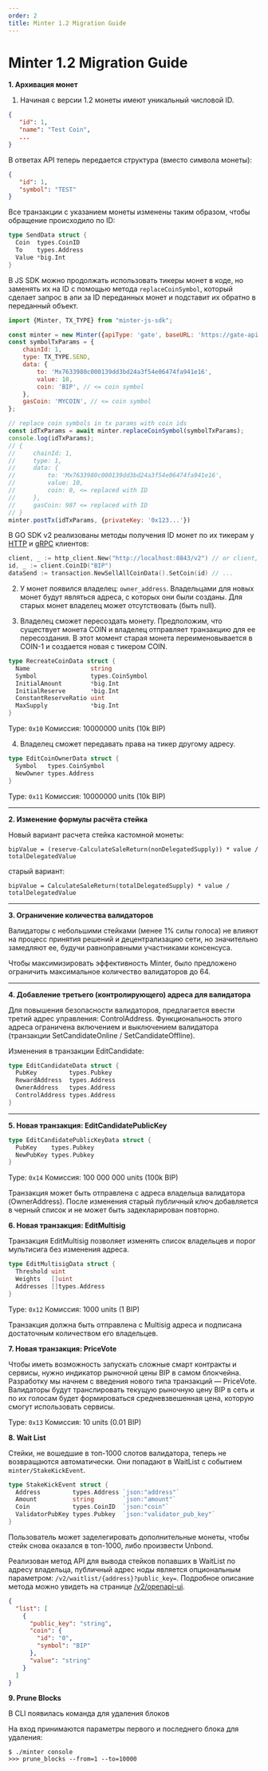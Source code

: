 ```yaml
---
order: 2
title: Minter 1.2 Migration Guide
---
```


# Minter 1.2 Migration Guide

**1. Архивация монет**

1. Начиная с версии 1.2 монеты имеют уникальный числовой ID.

```json
{
   "id": 1,
   "name": "Test Coin",
   ...
}
```

В ответах API теперь передается структура (вместо символа монеты):
```json
{
   "id": 1,
   "symbol": "TEST"
}
```

Все транзакции с указанием монеты изменены таким образом, чтобы обращение происходило по ID:
```go
type SendData struct {  
  Coin  types.CoinID  
  To    types.Address  
  Value *big.Int  
}
```

В JS SDK можно продолжать использовать тикеры монет в коде, но заменять их на ID с помощью метода `replaceCoinSymbol`, который сделает запрос в апи за ID переданных монет и подставит их обратно в переданный объект.
```js
import {Minter, TX_TYPE} from "minter-js-sdk";

const minter = new Minter({apiType: 'gate', baseURL: 'https://gate-api.testnet.minter.network/api/v2/'});
const symbolTxParams = {
    chainId: 1,
    type: TX_TYPE.SEND,
    data: {
        to: 'Mx7633980c000139dd3bd24a3f54e06474fa941e16',
        value: 10,
        coin: 'BIP', // <= coin symbol
    },
    gasCoin: 'MYCOIN', // <= coin symbol
};

// replace coin symbols in tx params with coin ids
const idTxParams = await minter.replaceCoinSymbol(symbolTxParams);
console.log(idTxParams);
// {
//     chainId: 1,
//     type: 1,
//     data: {
//         to: 'Mx7633980c000139dd3bd24a3f54e06474fa941e16',
//         value: 10,
//         coin: 0, <= replaced with ID
//     },
//     gasCoin: 987 <= replaced with ID
// }
minter.postTx(idTxParams, {privateKey: '0x123...'})
```

В GO SDK v2 реализованы методы получения ID монет по их тикерам у [HTTP](https://pkg.go.dev/github.com/MinterTeam/minter-go-sdk/v2/api/http_client#Client.CoinID) и [gRPC](https://pkg.go.dev/github.com/MinterTeam/minter-go-sdk/v2/api/grpc_client#Client.CoinID) клиентов:
```go
client, _ := http_client.New("http://localhost:8843/v2") // or client, _ := grpc_client.New("localhost:8842")
id, _ := client.CoinID("BIP")
dataSend := transaction.NewSellAllCoinData().SetCoin(id) // ...
```

2.  У монет появился владелец: `owner_address`. Владельцами для новых монет будут являться адреса, с которых они были созданы. Для старых монет владелец может отсутствовать (быть null).

3.  Владелец сможет пересоздать монету. Предположим, что существует монета COIN и владелец отправляет транзакцию для ее пересоздания. В этот момент старая монета переименовывается в COIN-1 и создается новая с тикером COIN.

```go
type RecreateCoinData struct {
  Name                 string
  Symbol               types.CoinSymbol
  InitialAmount        *big.Int
  InitialReserve       *big.Int
  ConstantReserveRatio uint
  MaxSupply            *big.Int
}
```

Type: `0x10`
Комиссия: 10000000 units (10k BIP)

4.  Владелец сможет передавать права на тикер другому адресу.

```go
type EditCoinOwnerData struct {
  Symbol   types.CoinSymbol
  NewOwner types.Address
}
```

Type: `0x11`
Комиссия: 10000000 units (10k BIP)

----------

**2. Изменение формулы расчёта стейка**

Новый вариант расчета стейка кастомной монеты:

`bipValue = (reserve-CalculateSaleReturn(nonDelegatedSupply)) * value / totalDelegatedValue`

старый вариант:

`bipValue = CalculateSaleReturn(totalDelegatedSupply) * value / totalDelegatedValue`

----------

**3. Ограничение количества валидаторов**

Валидаторы с небольшими стейками (менее 1% силы голоса) не влияют на процесс принятия решений и децентрализацию сети, но значительно замедляют ее, будучи равноправными участниками консенсуса.

Чтобы максимизировать эффективность Minter, было предложено ограничить максимальное количество валидаторов до 64.

----------

**4. Добавление третьего (контролирующего) адреса для валидатора**

Для повышения безопасности валидаторов, предлагается ввести третий адрес управления: ControlAddress. Функциональность этого адреса ограничена включением и выключением валидатора  
(транзакции SetCandidateOnline / SetCandidateOffline).

Изменения в транзакции EditCandidate:
```go
type EditCandidateData struct {  
  PubKey         types.Pubkey  
  RewardAddress  types.Address  
  OwnerAddress   types.Address  
  ControlAddress types.Address  
}
```

----------

**5. Новая транзакция: EditCandidatePublicKey**

```go
type EditCandidatePublicKeyData struct {  
  PubKey    types.Pubkey  
  NewPubKey types.Pubkey  
}
```

Type: `0x14`
Комиссия: 100 000 000 units (100k BIP)

Транзакция может быть отправлена с адреса владельца валидатора (OwnerAddress). После изменения старый публичный ключ добавляется в черный список и не может быть задекларирован повторно.

**6. Новая транзакция: EditMultisig**

Транзакция EditMultisig позволяет изменять список владельцев и порог мультисига без изменения адреса. 

```go
type EditMultisigData struct {  
  Threshold uint  
  Weights   []uint  
  Addresses []types.Address  
}
```

Type: `0x12`
Комиссия: 1000 units (1 BIP)

Транзакция должна быть отправлена с Multisig адреса и подписана достаточным количеством его владельцев.

**7. Новая транзакция: PriceVote**

Чтобы иметь возможность запускать сложные смарт контракты и сервисы, нужно индикатор рыночной цены BIP в самом блокчейна. Разработку мы начнем с введения нового типа транзакций — PriceVote. Валидаторы будут транслировать текущую рыночную цену BIP в сеть и по их голосам будет формироваться средневзвешенная цена, которую смогут использовать сервисы.

Type: `0x13`
Комиссия: 10 units (0.01 BIP)

**8. Wait List**

Стейки, не вошедшие в топ-1000 слотов валидатора, теперь не возвращаются автоматически. Они попадают в WaitList с событием `minter/StakeKickEvent`.

```go
type StakeKickEvent struct {  
  Address         types.Address `json:"address"`  
  Amount          string        `json:"amount"`  
  Coin            types.CoinID  `json:"coin"`  
  ValidatorPubKey types.Pubkey  `json:"validator_pub_key"`  
}
```

Пользователь может заделегировать дополнительные монеты, чтобы стейк снова оказался в топ-1000, либо произвести Unbond.

Pеализован метод API для вывода стейков попавших в WaitList по адресу владельца, публичный адрес ноды является опциональным параметром: ```/v2/waitlist/{address}?public_key=```. Подробное описание метода можно увидеть на странице [/v2/openapi-ui](https://minterteam.github.io/node-grpc-gateway/).

```json
{
  "list": [
    {
      "public_key": "string",
      "coin": {
        "id": "0",
        "symbol": "BIP"
      },
      "value": "string"
    }
  ]
}
```

**9. Prune Blocks**

В CLI появилась команда для удаления блоков

На вход принимаются параметры первого и последнего блока для удаления:
```console
$ ./minter console
>>> prune_blocks --from=1 --to=10000
```
